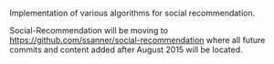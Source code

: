 Implementation of various algorithms for social recommendation.

Social-Recommendation will be moving to https://github.com/ssanner/social-recommendation where all future commits and content added after August 2015 will be located.